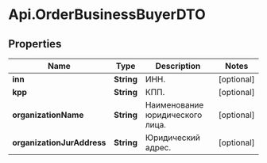 # Api.OrderBusinessBuyerDTO

## Properties

Name | Type | Description | Notes
------------ | ------------- | ------------- | -------------
**inn** | **String** | ИНН. | [optional] 
**kpp** | **String** | КПП. | [optional] 
**organizationName** | **String** | Наименование юридического лица. | [optional] 
**organizationJurAddress** | **String** | Юридический адрес. | [optional] 


